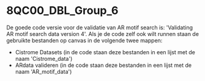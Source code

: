 # 8QC00_DBL_Group_6
De goede code versie voor de validatie van AR motif search is: 'Validating AR motif search data version 4'. 
Als je de code zelf ook wilt runnen staan de gebruikte bestanden op canvas in de volgende twee mappen: 
- Cistrome Datasets (in de code staan deze bestanden in een lijst met de naam 'Cistrome_data')
- ARdata valideren (in de code staan deze bestanden in een lijst met de naam 'AR_motif_data')
